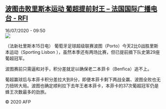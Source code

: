 <!--1594893305000-->
[波图击败里斯本运动 葡超提前封王 – 法国国际广播电台 - RFI](http://www.rfi.fr//cn/contenu/20200716-%E6%B3%A2%E5%9B%BE%E5%87%BB%E8%B4%A5%E9%87%8C%E6%96%AF%E6%9C%AC%E8%BF%90%E5%8A%A8-%E8%91%A1%E8%B6%85%E6%8F%90%E5%89%8D%E5%B0%81%E7%8E%8B)
------

<div>16/07/2020 - 09:50</div><img src="https://s.rfi.fr/media/display/611e0350-c742-11ea-b713-005056a964fe/w:310/p:16x9/spo0006b.200716155003.jpg"><div class="t-content__body u-clearfix"><div class="m-interstitial"></div><p>（法新社里斯本15日电）    葡萄牙足球超级联赛波图（Porto）今天2比0战胜里斯本运动（Sporting Lisbon ），虽然本季还有两场比赛，但已提前摘下队史第29座葡超冠军。</p><p>    波图赛前只需逼和对手，积分差就足以确保老二本菲卡（Benfica）追不上。</p><p>    葡超赢球后与本菲卡积分差拉大到8分，即便本菲卡剩下两战全赢、波图全败也无力扭转大局。波图也确定顺利拉下去年王者本菲卡，本菲卡的37次葡超冠军仍是蜂王次数最多的劲旅。</p><p class="t-copyright">© 2020 AFP</p>        </div>
